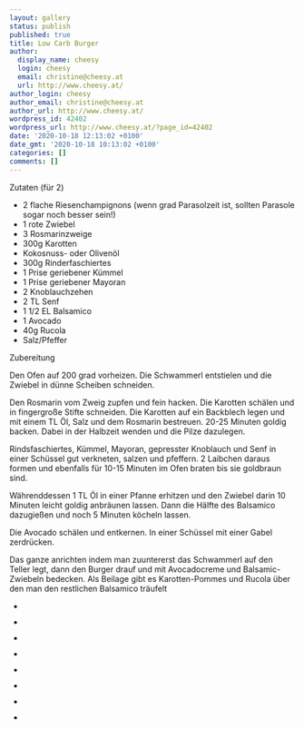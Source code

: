 ```yaml
---
layout: gallery
status: publish
published: true
title: Low Carb Burger
author:
  display_name: cheesy
  login: cheesy
  email: christine@cheesy.at
  url: http://www.cheesy.at/
author_login: cheesy
author_email: christine@cheesy.at
author_url: http://www.cheesy.at/
wordpress_id: 42402
wordpress_url: http://www.cheesy.at/?page_id=42402
date: '2020-10-18 12:13:02 +0100'
date_gmt: '2020-10-18 10:13:02 +0100'
categories: []
comments: []
---
```

<!-- wp:paragraph -->
Zutaten (für 2)
<!-- /wp:paragraph -->
<!-- wp:list -->
- 2 flache Riesenchampignons (wenn grad Parasolzeit ist, sollten Parasole sogar noch besser sein!)
- 1 rote Zwiebel
- 3 Rosmarinzweige
- 300g Karotten
- Kokosnuss- oder Olivenöl
- 300g Rinderfaschiertes
- 1 Prise geriebener Kümmel
- 1 Prise geriebener Mayoran
- 2 Knoblauchzehen
- 2 TL Senf
- 1 1/2 EL Balsamico
- 1 Avocado
- 40g Rucola
- Salz/Pfeffer
<!-- /wp:list -->
<!-- wp:paragraph -->
Zubereitung
<!-- /wp:paragraph -->
<!-- wp:paragraph -->
Den Ofen auf 200 grad vorheizen. Die Schwammerl entstielen und die Zwiebel in dünne Scheiben schneiden.
<!-- /wp:paragraph -->
<!-- wp:paragraph -->
Den Rosmarin vom Zweig zupfen und fein hacken. Die Karotten schälen und in fingergroße Stifte schneiden. Die Karotten auf ein Backblech legen und mit einem TL Öl, Salz und dem Rosmarin bestreuen. 20-25 Minuten goldig backen. Dabei in der Halbzeit wenden und die Pilze dazulegen.
<!-- /wp:paragraph -->
<!-- wp:paragraph -->
Rindsfaschiertes, Kümmel, Mayoran, gepresster Knoblauch und Senf in einer Schüssel gut verkneten, salzen und pfeffern. 2 Laibchen daraus formen und ebenfalls für 10-15 Minuten im Ofen braten bis sie goldbraun sind.
<!-- /wp:paragraph -->
<!-- wp:paragraph -->
Währenddessen 1 TL Öl in einer Pfanne erhitzen und den Zwiebel darin 10 Minuten leicht goldig anbräunen lassen. Dann die Hälfte des Balsamico dazugießen und noch 5 Minuten köcheln lassen.
<!-- /wp:paragraph -->
<!-- wp:paragraph -->
Die Avocado schälen und entkernen. In einer Schüssel mit einer Gabel zerdrücken.
<!-- /wp:paragraph -->
<!-- wp:paragraph -->
Das ganze anrichten indem man zuuntererst das Schwammerl auf den Teller legt, dann den Burger drauf und mit Avocadocreme und Balsamic-Zwiebeln bedecken. Als Beilage gibt es Karotten-Pommes und Rucola über den man den restlichen Balsamico träufelt
<!-- /wp:paragraph -->
<!-- wp:gallery {"ids":[42403,42404,42405,42406,42407,42408,42409,42410]} -->
- <figure><img src="{% link _rezepte/hauptspeisen/fleisch/low-carb-burger/Low-Carb-Burger-1.jpg %}" alt="" data-id="42403" data-link="http://www.cheesy.at/?attachment_id=42403" class="wp-image-42403"></figure>
- <figure><img src="{% link _rezepte/hauptspeisen/fleisch/low-carb-burger/Low-Carb-Burger-2.jpg %}" alt="" data-id="42404" data-link="http://www.cheesy.at/?attachment_id=42404" class="wp-image-42404"></figure>
- <figure><img src="{% link _rezepte/hauptspeisen/fleisch/low-carb-burger/Low-Carb-Burger-3.jpg %}" alt="" data-id="42405" data-link="http://www.cheesy.at/?attachment_id=42405" class="wp-image-42405"></figure>
- <figure><img src="{% link _rezepte/hauptspeisen/fleisch/low-carb-burger/Low-Carb-Burger-4.jpg %}" alt="" data-id="42406" data-link="http://www.cheesy.at/?attachment_id=42406" class="wp-image-42406"></figure>
- <figure><img src="{% link _rezepte/hauptspeisen/fleisch/low-carb-burger/Low-Carb-Burger-5.jpg %}" alt="" data-id="42407" data-link="http://www.cheesy.at/?attachment_id=42407" class="wp-image-42407"></figure>
- <figure><img src="{% link _rezepte/hauptspeisen/fleisch/low-carb-burger/Low-Carb-Burger-6.jpg %}" alt="" data-id="42408" data-link="http://www.cheesy.at/?attachment_id=42408" class="wp-image-42408"></figure>
- <figure><img src="{% link _rezepte/hauptspeisen/fleisch/low-carb-burger/Low-Carb-Burger-7.jpg %}" alt="" data-id="42409" data-link="http://www.cheesy.at/?attachment_id=42409" class="wp-image-42409"></figure>
- <figure><img src="{% link _rezepte/hauptspeisen/fleisch/low-carb-burger/Low-Carb-Burger-8.jpg %}" alt="" data-id="42410" data-link="http://www.cheesy.at/?attachment_id=42410" class="wp-image-42410"></figure>
<!-- /wp:gallery -->
